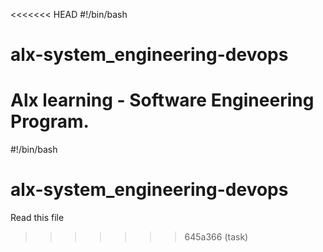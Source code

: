 <<<<<<< HEAD
#!/bin/bash

# alx-system_engineering-devops

Alx learning - Software Engineering Program.
=======
#!/bin/bash

# alx-system_engineering-devops

Read this file
>>>>>>> 645a366 (task)
